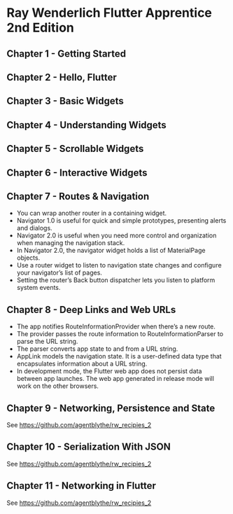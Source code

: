 # Ray Wenderlich Flutter Apprentice 2nd Edition

## Chapter 1 - Getting Started

## Chapter 2 - Hello, Flutter

## Chapter 3 - Basic Widgets

## Chapter 4 - Understanding Widgets

## Chapter 5 - Scrollable Widgets

## Chapter 6 - Interactive Widgets

## Chapter 7 - Routes & Navigation
- You can wrap another router in a containing widget.
- Navigator 1.0 is useful for quick and simple prototypes, presenting alerts and dialogs.
- Navigator 2.0 is useful when you need more control and organization when managing the navigation stack.
- In Navigator 2.0, the navigator widget holds a list of MaterialPage objects.
- Use a router widget to listen to navigation state changes and configure your navigator’s list of pages.
- Setting the router’s Back button dispatcher lets you listen to platform system events.

## Chapter 8 - Deep Links and Web URLs
- The app notifies RouteInformationProvider when there’s a new route.
- The provider passes the route information to RouteInformationParser to parse the URL string.
- The parser converts app state to and from a URL string.
- AppLink models the navigation state. It is a user-defined data type that encapsulates information about a URL string.
- In development mode, the Flutter web app does not persist data between app launches. The web app generated in release mode will work on the other browsers.

## Chapter 9 - Networking, Persistence and State
See https://github.com/agentblythe/rw_recipies_2

## Chapter 10 - Serialization With JSON
See https://github.com/agentblythe/rw_recipies_2

## Chapter 11 - Networking in Flutter
See https://github.com/agentblythe/rw_recipies_2

